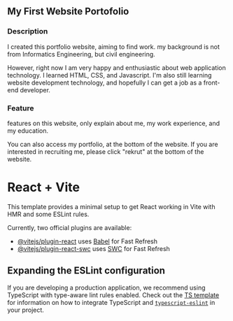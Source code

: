 ## My First Website Portofolio

### Description

I created this portfolio website, aiming to find work. my background is not from Informatics Engineering, but civil engineering.

However, right now I am very happy and enthusiastic about web application technology. I learned HTML, CSS, and Javascript. I'm also still learning website development technology, and hopefully I can get a job as a front-end developer.

### Feature

features on this website, only explain about me, my work experience, and my education.

You can also access my portfolio, at the bottom of the website. If you are interested in recruiting me, please click "rekrut" at the bottom of the website.

# React + Vite

This template provides a minimal setup to get React working in Vite with HMR and some ESLint rules.

Currently, two official plugins are available:

-   [@vitejs/plugin-react](https://github.com/vitejs/vite-plugin-react/blob/main/packages/plugin-react) uses [Babel](https://babeljs.io/) for Fast Refresh
-   [@vitejs/plugin-react-swc](https://github.com/vitejs/vite-plugin-react/blob/main/packages/plugin-react-swc) uses [SWC](https://swc.rs/) for Fast Refresh

## Expanding the ESLint configuration

If you are developing a production application, we recommend using TypeScript with type-aware lint rules enabled. Check out the [TS template](https://github.com/vitejs/vite/tree/main/packages/create-vite/template-react-ts) for information on how to integrate TypeScript and [`typescript-eslint`](https://typescript-eslint.io) in your project.
